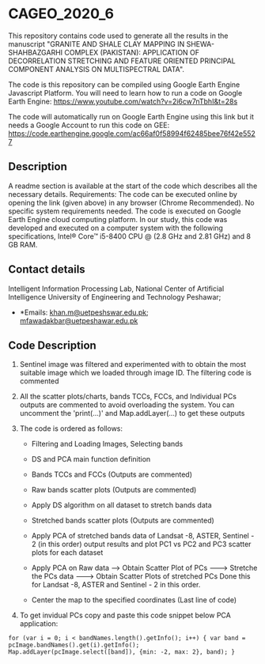 
# CAGEO_2020_6 
This repository contains code used to generate all the results in the manuscript "GRANITE AND SHALE CLAY MAPPING IN SHEWA-SHAHBAZGARHI COMPLEX (PAKISTAN): APPLICATION OF DECORRELATION STRETCHING AND FEATURE ORIENTED PRINCIPAL COMPONENT ANALYSIS ON MULTISPECTRAL DATA".

The code is this repository can be compiled using Google Earth Engine Javascript Platform. You will need to learn how to run a code on Google Earth Engine: https://www.youtube.com/watch?v=2i6cw7nTbhI&t=28s
 
The code will automatically run on Google Earth Engine using this link but it needs a Google Account to run this code on GEE: https://code.earthengine.google.com/ac66af0f58994f62485bee76f42e5527



## Description
A readme section is available at the start of the code which describes all the necessary details.
Requirements: The code can be executed online by opening the link (given above) in any browser (Chrome Recommended). No specific system requirements needed. The code is executed on Google Earth Engine cloud computing platform. In our study, this code was developed and executed on a computer system with the following specifications, Intel® Core™ i5-8400 CPU @ (2.8 GHz and 2.81 GHz) and 8 GB RAM.

## Contact details
Intelligent Information Processing Lab, National Center of Artificial Intelligence University of Engineering and Technology Peshawar; 
* *Emails:  khan.m@uetpeshswar.edu.pk; mfawadakbar@uetpeshawar.edu.pk 

## Code Description
1. Sentinel image was filtered and experimented with to obtain the most suitable image which we loaded through image ID. The filtering code is commented

2. All the scatter plots/charts, bands TCCs, FCCs, and Individual PCs outputs are commented to avoid overloading the system. You can uncomment the 'print(...)' and Map.addLayer(...) to get these outputs

3. The code is ordered as follows:
  
   - Filtering and Loading Images, Selecting bands
  
   - DS and PCA main function definition
  
   - Bands TCCs and FCCs (Outputs are commented)
  
   - Raw bands scatter plots (Outputs are commented)
  
   - Apply DS algorithm on all dataset to stretch bands data
  
   - Stretched bands scatter plots (Outputs are commented)
  
   - Apply PCA of stretched bands data of Landsat -8, ASTER, Sentinel - 2 (in this order) output results and plot PC1 vs PC2 and PC3 scatter plots for each dataset
  
   - Apply PCA on Raw data --> Obtain Scatter Plot of PCs ---> Stretche the PCs data ---> Obtain Scatter Plots of stretched PCs
            Done this for Landsat -8, ASTER and Sentinel - 2 in this order.
  
   - Center the map to the specified coordinates (Last line of code)

4. To get invidual PCs copy and paste this code snippet below PCA application:

`
for (var i = 0; i < bandNames.length().getInfo(); i++) {
  var band = pcImage.bandNames().get(i).getInfo();
  Map.addLayer(pcImage.select([band]), {min: -2, max: 2}, band);
}
`
